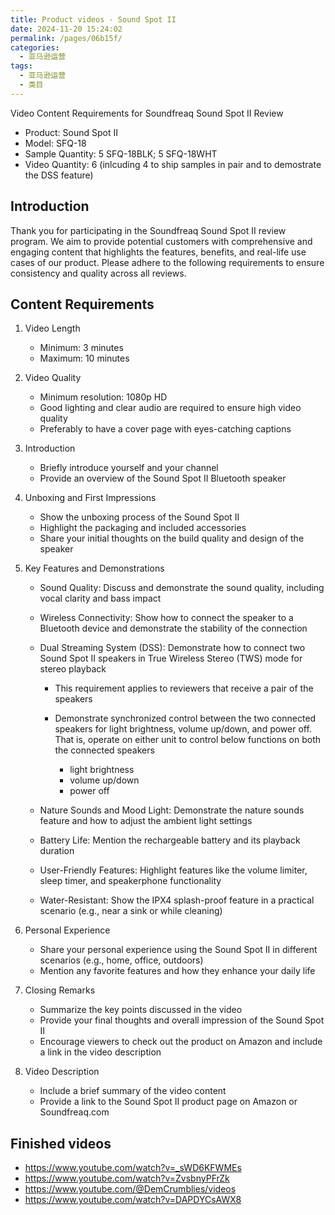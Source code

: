 ```yaml
---
title: Product videos - Sound Spot II
date: 2024-11-20 15:24:02
permalink: /pages/06b15f/
categories: 
  - 亚马逊运营
tags: 
  - 亚马逊运营
  - 类目
---
```


Video Content Requirements for Soundfreaq Sound Spot II Review

- Product: Sound Spot II
- Model: SFQ-18
- Sample Quantity: 5 SFQ-18BLK; 5 SFQ-18WHT
- Video Quantity: 6 (inlcuding 4 to ship samples in pair and to demostrate the DSS feature)

## Introduction

Thank you for participating in the Soundfreaq Sound Spot II review program. We aim to provide potential customers with comprehensive and engaging content that highlights the features, benefits, and real-life use cases of our product. Please adhere to the following requirements to ensure consistency and quality across all reviews.

## Content Requirements

1. Video Length

   - Minimum: 3 minutes
   - Maximum: 10 minutes

2. Video Quality

   - Minimum resolution: 1080p HD
   - Good lighting and clear audio are required to ensure high video quality
   - Preferably to have a cover page with eyes-catching captions

3. Introduction

   - Briefly introduce yourself and your channel
   - Provide an overview of the Sound Spot II Bluetooth speaker

4. Unboxing and First Impressions

   - Show the unboxing process of the Sound Spot II
   - Highlight the packaging and included accessories
   - Share your initial thoughts on the build quality and design of the speaker

5. Key Features and Demonstrations

   - Sound Quality: Discuss and demonstrate the sound quality, including vocal clarity and bass impact
   - Wireless Connectivity: Show how to connect the speaker to a Bluetooth device and demonstrate the stability of the connection
   - Dual Streaming System (DSS): Demonstrate how to connect two Sound Spot II speakers in True Wireless Stereo (TWS) mode for stereo playback

     - This requirement applies to reviewers that receive a pair of the speakers
     - Demonstrate synchronized control between the two connected speakers for light brightness, volume up/down, and power off. That is, operate on either unit to control below functions on both the connected speakers

       - light brightness
       - volume up/down
       - power off

   - Nature Sounds and Mood Light: Demonstrate the nature sounds feature and how to adjust the ambient light settings
   - Battery Life: Mention the rechargeable battery and its playback duration
   - User-Friendly Features: Highlight features like the volume limiter, sleep timer, and speakerphone functionality
   - Water-Resistant: Show the IPX4 splash-proof feature in a practical scenario (e.g., near a sink or while cleaning)

6. Personal Experience

   - Share your personal experience using the Sound Spot II in different scenarios (e.g., home, office, outdoors)
   - Mention any favorite features and how they enhance your daily life

7. Closing Remarks

   - Summarize the key points discussed in the video
   - Provide your final thoughts and overall impression of the Sound Spot II
   - Encourage viewers to check out the product on Amazon and include a link in the video description

8. Video Description

   - Include a brief summary of the video content
   - Provide a link to the Sound Spot II product page on Amazon or Soundfreaq.com

## Finished videos

- <https://www.youtube.com/watch?v=_sWD6KFWMEs>
- <https://www.youtube.com/watch?v=ZvsbnyPFrZk>
- <https://www.youtube.com/@DemCrumblies/videos>
- <https://www.youtube.com/watch?v=DAPDYCsAWX8>
